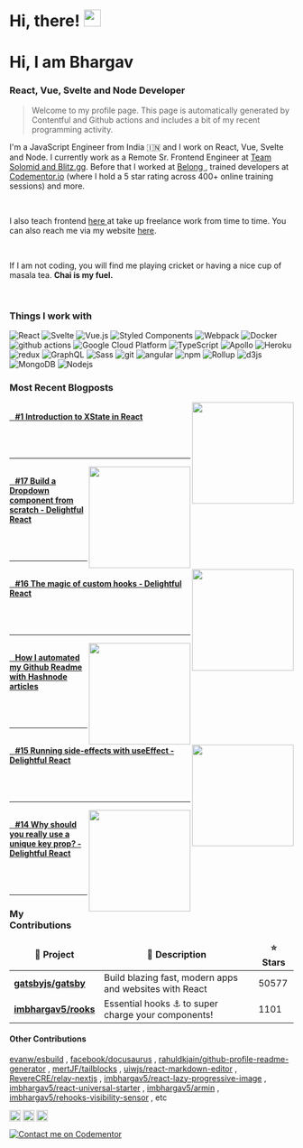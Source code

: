 <h1>Hi, there! <img src="https://emojis.slackmojis.com/emojis/images/1536351075/4594/blob-wave.gif?1536351075" width="30"/> </h1>

<h1> Hi, I am Bhargav </h1>
<h3> React, Vue, Svelte and Node Developer</h3> 

> Welcome to my profile page. This page is automatically generated by Contentful and Github actions and includes a bit of my recent programming activity.

<p align="left"> I'm a JavaScript Engineer from India 🇮🇳 and I work on React, Vue, Svelte and Node. I currently work as a Remote Sr. Frontend Engineer at <a href="https://tsm.gg" target="_blank">Team Solomid and Blitz.gg</a>. Before that I worked at <a href="https://belong.co"  target="_blank">Belong </a>, trained developers at <a href="https://codementor.io/imbhargav5" target="_blank">Codementor.io</a> (where I hold a 5 star rating across 400+ online training sessions) and more. </p>

<br/>

<p> I also teach frontend <a href="https://www.youtube.com/channel/UC4gKWR53xDzybMwm8Y61ukA"  target="_blank">here </a> at take up freelance work from time to time. You can also reach me via my website <a href="https://imbhargav5.com" target="_blank">here<a/>.</p>
<br/>
<p>If I am not coding, you will find me playing cricket or having a nice cup of masala tea. <b>Chai is my fuel.</b> <p>
<br/>
<h3>Things I work with</h3>

<p align="left">
  <img alt="React" src="https://img.shields.io/badge/-React-45b8d8?style=flat-square&logo=react&logoColor=white" />
  <img alt="Svelte" src="https://img.shields.io/badge/-Svelte-ff3e00?style=flat-square&logo=svelte&logoColor=white"/>
  <img alt="Vue.js" src="https://img.shields.io/badge/-Vue-4fc08d?style=flat-square&logo=Vue.js&logoColor=white"/>
  <img alt="Styled Components" src="https://img.shields.io/badge/-Styled_Components-db7092?style=flat-square&logo=styled-components&logoColor=white" />
  <img alt="Webpack" src="https://img.shields.io/badge/-Webpack-8DD6F9?style=flat-square&logo=webpack&logoColor=white" /> 
  <img alt="Docker" src="https://img.shields.io/badge/-Docker-46a2f1?style=flat-square&logo=docker&logoColor=white" />
  <img alt="github actions" src="https://img.shields.io/badge/-Github_Actions-2088FF?style=flat-square&logo=github-actions&logoColor=white" />
  <img alt="Google Cloud Platform" src="https://img.shields.io/badge/-Google_Cloud_Platform-1a73e8?style=flat-square&logo=google-cloud&logoColor=white" />
  <img alt="TypeScript" src="https://img.shields.io/badge/-TypeScript-007ACC?style=flat-square&logo=typescript&logoColor=white" />
  <img alt="Apollo" src="https://img.shields.io/badge/-Apollo%20GraphQL-311C87?style=flat-square&logo=apollo-graphql&logoColor=white" />
  <img alt="Heroku" src="https://img.shields.io/badge/-Heroku-430098?style=flat-square&logo=heroku&logoColor=white" />
  <img alt="redux" src="https://img.shields.io/badge/-Redux-764ABC?style=flat-square&logo=redux&logoColor=white" />
  <img alt="GraphQL" src="https://img.shields.io/badge/-GraphQL-E10098?style=flat-square&logo=graphql&logoColor=white" />
  <img alt="Sass" src="https://img.shields.io/badge/-Sass-CC6699?style=flat-square&logo=sass&logoColor=white" />
  <img alt="git" src="https://img.shields.io/badge/-Git-F05032?style=flat-square&logo=git&logoColor=white" />
  <img alt="angular" src="https://img.shields.io/badge/-Angular-DD0031?style=flat-square&logo=angular&logoColor=white" />
  <img alt="npm" src="https://img.shields.io/badge/-NPM-CB3837?style=flat-square&logo=npm&logoColor=white" />
  <img alt="Rollup" src="https://img.shields.io/badge/-Rollup-EC4A3F?style=flat-square&logo=rollup.js&logoColor=white" />
  <img alt="d3js" src="https://img.shields.io/badge/-D3.js-F9A03C?style=flat-square&logo=d3.js&logoColor=white" />
  <img alt="MongoDB" src="https://img.shields.io/badge/-MongoDB-13aa52?style=flat-square&logo=mongodb&logoColor=white" />
  <img alt="Nodejs" src="https://img.shields.io/badge/-Nodejs-43853d?style=flat-square&logo=Node.js&logoColor=white" />

</p>

<h3>Most Recent Blogposts</h3>

<div>
    <div>
      <a href="https://blog.imbhargav5.com"><img align="right" width="180" src="https:&#x2F;&#x2F;cdn.hashnode.com&#x2F;res&#x2F;hashnode&#x2F;image&#x2F;upload&#x2F;v1613228755278&#x2F;grnQK0iyO.png" /></a><br/>
	    <a href="https://blog.imbhargav5.com"><b>&nbsp &nbsp#1 Introduction to XState in React</b></a>
      <br/>
      <br/>      
      <br/>
      <br/>      
      <hr/>   
    </div>
    <div>
      <a href="https://blog.imbhargav5.com"><img align="right" width="180" src="https:&#x2F;&#x2F;cdn.hashnode.com&#x2F;res&#x2F;hashnode&#x2F;image&#x2F;upload&#x2F;v1612631698990&#x2F;letyMSSAy.png" /></a><br/>
	    <a href="https://blog.imbhargav5.com"><b>&nbsp &nbsp#17 Build a Dropdown component from scratch - Delightful React</b></a>
      <br/>
      <br/>      
      <br/>
      <br/>      
      <hr/>   
    </div>
    <div>
      <a href="https://blog.imbhargav5.com"><img align="right" width="180" src="https:&#x2F;&#x2F;cdn.hashnode.com&#x2F;res&#x2F;hashnode&#x2F;image&#x2F;upload&#x2F;v1612461373688&#x2F;B-iF032dq.png" /></a><br/>
	    <a href="https://blog.imbhargav5.com"><b>&nbsp &nbsp#16 The magic of custom hooks - Delightful React</b></a>
      <br/>
      <br/>      
      <br/>
      <br/>      
      <hr/>   
    </div>
    <div>
      <a href="https://blog.imbhargav5.com"><img align="right" width="180" src="https:&#x2F;&#x2F;cdn.hashnode.com&#x2F;res&#x2F;hashnode&#x2F;image&#x2F;upload&#x2F;v1612290226246&#x2F;AIZ7wGTrs.png" /></a><br/>
	    <a href="https://blog.imbhargav5.com"><b>&nbsp &nbspHow I automated my Github Readme with Hashnode articles</b></a>
      <br/>
      <br/>      
      <br/>
      <br/>      
      <hr/>   
    </div>
    <div>
      <a href="https://blog.imbhargav5.com"><img align="right" width="180" src="https:&#x2F;&#x2F;cdn.hashnode.com&#x2F;res&#x2F;hashnode&#x2F;image&#x2F;upload&#x2F;v1612122933376&#x2F;C-xdAI3qd.png" /></a><br/>
	    <a href="https://blog.imbhargav5.com"><b>&nbsp &nbsp#15 Running side-effects with useEffect - Delightful React</b></a>
      <br/>
      <br/>      
      <br/>
      <br/>      
      <hr/>   
    </div>
    <div>
      <a href="https://blog.imbhargav5.com"><img align="right" width="180" src="https:&#x2F;&#x2F;cdn.hashnode.com&#x2F;res&#x2F;hashnode&#x2F;image&#x2F;upload&#x2F;v1612000704869&#x2F;kyv1oNaCq.png" /></a><br/>
	    <a href="https://blog.imbhargav5.com"><b>&nbsp &nbsp#14 Why should you really use a unique key prop? - Delightful React</b></a>
      <br/>
      <br/>      
      <br/>
      <br/>      
      <hr/>   
    </div>
</div>

<h3>My Contributions</h3>

<table>
  <thead align="center">
    <tr border: none;>
      <td><b>🎁 Project</b></td>
      <td><b>🎁 Description </b></td>
      <td><b>⭐ Stars</b></td>
    </tr>
  </thead>
  <tbody>
    <tr>
	    <td><a href="https:&#x2F;&#x2F;github.com&#x2F;gatsbyjs&#x2F;gatsby"><b>gatsbyjs/gatsby</b></a></td>
      <td>Build blazing fast, modern apps and websites with React</td>
      <td>50577</td>
    </tr>	  
    <tr>
	    <td><a href="https:&#x2F;&#x2F;github.com&#x2F;imbhargav5&#x2F;rooks"><b>imbhargav5/rooks</b></a></td>
      <td>Essential hooks ⚓  to super charge your components!</td>
      <td>1101</td>
    </tr>	  
  </tbody>
</table>

<h4>Other Contributions</h4>

 <a href="https:&#x2F;&#x2F;github.com&#x2F;evanw&#x2F;esbuild">evanw/esbuild</a> , <a href="https:&#x2F;&#x2F;github.com&#x2F;facebook&#x2F;docusaurus">facebook/docusaurus</a> , <a href="https:&#x2F;&#x2F;github.com&#x2F;rahuldkjain&#x2F;github-profile-readme-generator">rahuldkjain/github-profile-readme-generator</a> , <a href="https:&#x2F;&#x2F;github.com&#x2F;mertJF&#x2F;tailblocks">mertJF/tailblocks</a> , <a href="https:&#x2F;&#x2F;github.com&#x2F;uiwjs&#x2F;react-markdown-editor">uiwjs/react-markdown-editor</a> , <a href="https:&#x2F;&#x2F;github.com&#x2F;RevereCRE&#x2F;relay-nextjs">RevereCRE/relay-nextjs</a> , <a href="https:&#x2F;&#x2F;github.com&#x2F;imbhargav5&#x2F;react-lazy-progressive-image">imbhargav5/react-lazy-progressive-image</a> , <a href="https:&#x2F;&#x2F;github.com&#x2F;imbhargav5&#x2F;react-universal-starter">imbhargav5/react-universal-starter</a> , <a href="https:&#x2F;&#x2F;github.com&#x2F;imbhargav5&#x2F;armin">imbhargav5/armin</a> , <a href="https:&#x2F;&#x2F;github.com&#x2F;imbhargav5&#x2F;rehooks-visibility-sensor">imbhargav5/rehooks-visibility-sensor</a> , etc


<p align="left">
<a href="https://twitter.com/imbhargav5" target="blank"><img align="center" src="https://cdn.jsdelivr.net/npm/simple-icons@3.0.1/icons/twitter.svg" alt="imbhargav5" height="20" width="20" /></a>
<a href="https://stackoverflow.com/users/2621400/bhargav-ponnapalli" target="blank"><img align="center" src="https://cdn.jsdelivr.net/npm/simple-icons@3.0.1/icons/stackoverflow.svg" alt="imbhargav5" height="20" width="20" /></a>
<a href="https://codesandbox.com/imbhargav5" target="blank"><img align="center" src="https://cdn.jsdelivr.net/npm/simple-icons@3.0.1/icons/codesandbox.svg" alt="imbhargav5" height="20" width="20" /></a>
</p>

[![Contact me on Codementor](https://www.codementor.io/m-badges/imbhargav5/book-session.svg)](https://www.codementor.io/@imbhargav5?refer=badge)

